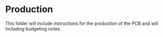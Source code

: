 # Production
This folder will include instructions for the production of the PCB and will including budgeting notes.
